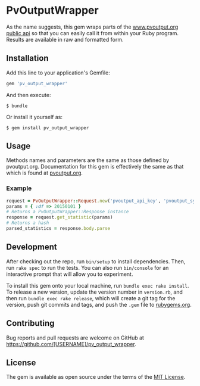 # PvOutputWrapper

As the name suggests, this gem wraps parts of the www.pvoutput.org [public api](http://www.pvoutput/api) so that you can easily call it from within your Ruby program. Results are available in raw and formatted form.

## Installation

Add this line to your application's Gemfile:

```ruby
gem 'pv_output_wrapper'
```

And then execute:

    $ bundle

Or install it yourself as:

    $ gem install pv_output_wrapper

## Usage

Methods names and parameters are the same as those defined by pvoutput.org. Documentation for this gem is effectively the same as that which is found at [pvoutput.org](http://www.pvoutput/api).

### Example
```ruby
request = PvOutputWrapper::Request.new('pvoutput_api_key', 'pvoutput_system_id')
params = { :df => 20150101 }
# Returns a PvOutputWrapper::Response instance
response = request.get_statistic(params)
# Returns a hash
parsed_statistics = response.body.parse
```

## Development

After checking out the repo, run `bin/setup` to install dependencies. Then, run `rake spec` to run the tests. You can also run `bin/console` for an interactive prompt that will allow you to experiment.

To install this gem onto your local machine, run `bundle exec rake install`. To release a new version, update the version number in `version.rb`, and then run `bundle exec rake release`, which will create a git tag for the version, push git commits and tags, and push the `.gem` file to [rubygems.org](https://rubygems.org).

## Contributing

Bug reports and pull requests are welcome on GitHub at https://github.com/[USERNAME]/pv_output_wrapper.


## License

The gem is available as open source under the terms of the [MIT License](http://opensource.org/licenses/MIT).

